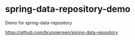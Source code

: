 # spring-data-repository-demo

Demo for spring-data-repository

https://github.com/brunojensen/spring-data-repository
